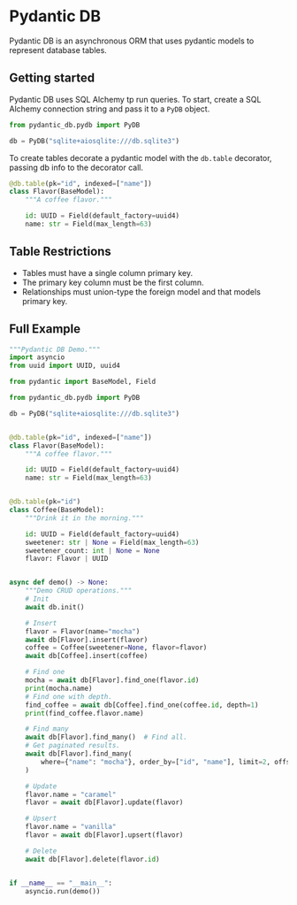 # Pydantic DB

Pydantic DB is an asynchronous ORM that uses pydantic models to represent database
tables.

## Getting started

Pydantic DB uses SQL Alchemy tp run queries.
To start, create a SQL Alchemy connection string and pass it to a `PyDB` object.

```python
from pydantic_db.pydb import PyDB

db = PyDB("sqlite+aiosqlite:///db.sqlite3")
```

To create tables decorate a pydantic model with the `db.table` decorator, passing db
info to the decorator call.

```python
@db.table(pk="id", indexed=["name"])
class Flavor(BaseModel):
    """A coffee flavor."""

    id: UUID = Field(default_factory=uuid4)
    name: str = Field(max_length=63)
```

## Table Restrictions

- Tables must have a single column primary key.
- The primary key column must be the first column.
- Relationships must union-type the foreign model and that models primary key.

## Full Example

```python
"""Pydantic DB Demo."""
import asyncio
from uuid import UUID, uuid4

from pydantic import BaseModel, Field

from pydantic_db.pydb import PyDB

db = PyDB("sqlite+aiosqlite:///db.sqlite3")


@db.table(pk="id", indexed=["name"])
class Flavor(BaseModel):
    """A coffee flavor."""

    id: UUID = Field(default_factory=uuid4)
    name: str = Field(max_length=63)


@db.table(pk="id")
class Coffee(BaseModel):
    """Drink it in the morning."""

    id: UUID = Field(default_factory=uuid4)
    sweetener: str | None = Field(max_length=63)
    sweetener_count: int | None = None
    flavor: Flavor | UUID


async def demo() -> None:
    """Demo CRUD operations."""
    # Init
    await db.init()

    # Insert
    flavor = Flavor(name="mocha")
    await db[Flavor].insert(flavor)
    coffee = Coffee(sweetener=None, flavor=flavor)
    await db[Coffee].insert(coffee)

    # Find one
    mocha = await db[Flavor].find_one(flavor.id)
    print(mocha.name)
    # Find one with depth.
    find_coffee = await db[Coffee].find_one(coffee.id, depth=1)
    print(find_coffee.flavor.name)

    # Find many
    await db[Flavor].find_many()  # Find all.
    # Get paginated results.
    await db[Flavor].find_many(
        where={"name": "mocha"}, order_by=["id", "name"], limit=2, offset=2
    )

    # Update
    flavor.name = "caramel"
    flavor = await db[Flavor].update(flavor)

    # Upsert
    flavor.name = "vanilla"
    flavor = await db[Flavor].upsert(flavor)

    # Delete
    await db[Flavor].delete(flavor.id)


if __name__ == "__main__":
    asyncio.run(demo())
```
